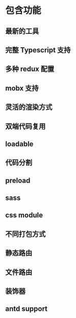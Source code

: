 # 包含功能

## 最新的工具

## 完整 Typescript 支持

## 多种 redux 配置

## mobx 支持

## 灵活的渲染方式

## 双端代码复用

## loadable

## 代码分割

## preload

## sass

## css module

## 不同打包方式

## 静态路由

## 文件路由

## 装饰器

## antd support
